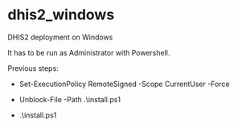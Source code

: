 # dhis2_windows
DHIS2 deployment on Windows

It has to be run as Administrator with Powershell.

Previous steps:
* Set-ExecutionPolicy RemoteSigned -Scope CurrentUser -Force
* Unblock-File -Path .\install.ps1

* .\install.ps1
